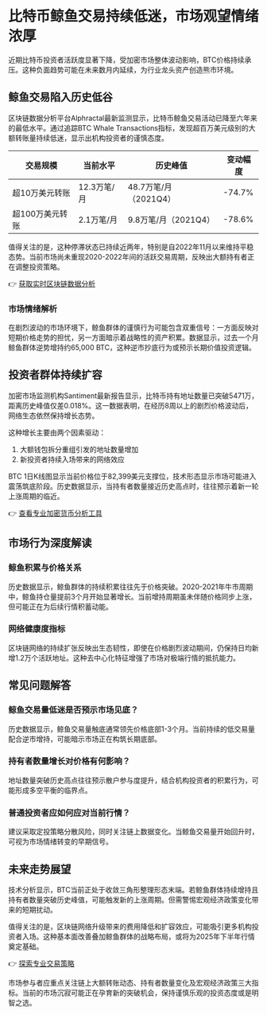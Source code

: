 # 比特币鲸鱼交易持续低迷，市场观望情绪浓厚

近期比特币投资者活跃度显著下降，受加密市场整体波动影响，BTC价格持续承压。这种负面趋势可能在未来数月内延续，为行业龙头资产创造熊市环境。

## 鲸鱼交易陷入历史低谷

区块链数据分析平台Alphractal最新监测显示，比特币鲸鱼交易活动已降至六年来的最低水平。通过追踪BTC Whale Transactions指标，发现超百万美元级别的大额转账量持续低迷，显示出机构投资者的谨慎态度。

| 交易规模 | 当前水平 | 历史峰值 | 变动幅度 |
|---------|---------|---------|---------|
| 超10万美元转账 | 12.3万笔/月 | 48.7万笔/月（2021Q4） | -74.7% |
| 超100万美元转账 | 2.1万笔/月 | 9.8万笔/月（2021Q4） | -78.6% |

值得关注的是，这种停滞状态已持续近两年，特别是自2022年11月以来维持平稳态势。当前市场尚未重现2020-2022年间的活跃交易周期，反映出大额持有者正在调整投资策略。

👉 [获取实时区块链数据分析](https://bit.ly/okx_welcome)

### 市场情绪解析
在剧烈波动的市场环境下，鲸鱼群体的谨慎行为可能包含双重信号：一方面反映对短期价格走势的担忧，另一方面暗示着战略性的资产积累。数据显示，过去一个月鲸鱼群体逆势增持约65,000 BTC，这种逆市抄底行为或预示长期价值投资逻辑。

## 投资者群体持续扩容

加密市场监测机构Santiment最新报告显示，比特币持有地址数量已突破5471万，距离历史峰值仅差0.018%。这一数据表明，在经历8周以上的剧烈价格波动后，网络生态依然保持增长态势。

这种增长主要由两个因素驱动：
1. 大额钱包拆分重组引发的地址数量增加
2. 新投资者持续入场带来的网络效应

BTC 1日K线图显示当前价格位于82,399美元支撑位，技术形态显示市场可能进入震荡筑底阶段。历史数据显示，当持有者数量接近历史高点时，往往预示着新一轮上涨周期的临近。

👉 [查看专业加密货币分析工具](https://bit.ly/okx_welcome)

## 市场行为深度解读

### 鲸鱼积累与价格关系
历史数据显示，鲸鱼群体的持续积累往往先于价格突破。2020-2021年牛市周期中，鲸鱼持仓量提前3个月开始显著增长。当前增持周期虽未伴随价格同步上涨，但可能正在为后续行情积蓄动能。

### 网络健康度指标
区块链网络的持续扩张反映出生态韧性，即使在价格剧烈波动期间，仍保持日均新增1.2万个活跃地址。这种去中心化特征增强了市场对极端行情的抵抗能力。

## 常见问题解答

### 鲸鱼交易量低迷是否预示市场见底？
历史数据显示，鲸鱼交易量触底通常领先价格底部1-3个月。当前持续的低交易量配合逆市增持，可能暗示市场正在构筑长期底部。

### 持有者数量增长对价格有何影响？
地址数量突破历史高点往往预示散户参与度提升，结合机构投资者的积累行为，可能形成多空平衡的临界点。

### 普通投资者应如何应对当前行情？
建议采取定投策略分散风险，同时关注链上数据变化。当鲸鱼交易量开始回升时，可视为市场情绪转变的早期信号。

## 未来走势展望

技术分析显示，BTC当前正处于收敛三角形整理形态末端。若鲸鱼群体持续增持且持有者数量突破历史峰值，可能触发新的上涨周期。但需警惕宏观经济政策变化带来的短期扰动。

值得关注的是，区块链网络升级带来的费用降低和扩容效应，可能吸引更多机构投资者入场。这种基本面改善叠加鲸鱼群体的战略布局，或将为2025年下半年行情奠定基础。

👉 [探索专业交易策略](https://bit.ly/okx_welcome)

市场参与者应重点关注链上大额转账动态、持有者数量变化及宏观经济政策三大指标。当前的市场沉寂可能正在孕育新的突破机会，保持谨慎乐观的投资态度或是明智之选。